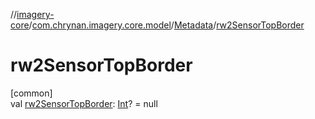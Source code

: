 //[imagery-core](../../../index.md)/[com.chrynan.imagery.core.model](../index.md)/[Metadata](index.md)/[rw2SensorTopBorder](rw2-sensor-top-border.md)

# rw2SensorTopBorder

[common]\
val [rw2SensorTopBorder](rw2-sensor-top-border.md): [Int](https://kotlinlang.org/api/latest/jvm/stdlib/kotlin/-int/index.html)? = null
